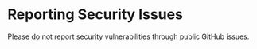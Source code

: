 # Reporting Security Issues

Please do not report security vulnerabilities through public GitHub issues.
